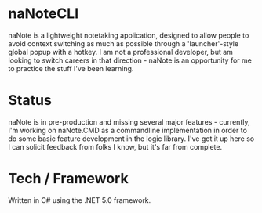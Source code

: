 # naNoteCLI
 
naNote is a lightweight notetaking application, designed to allow people to avoid context switching as much as possible through a 'launcher'-style global popup with a hotkey. I am not a professional developer, but am looking to switch careers in that direction - naNote is an opportunity for me to practice the stuff I've been learning.

# Status

naNote is in pre-production and missing several major features - currently, I'm working on naNote.CMD as a commandline implementation in order to do some basic feature development in the logic library. I've got it up here so I can solicit feedback from folks I know, but it's far from complete.

# Tech / Framework
Written in C# using the .NET 5.0 framework. 